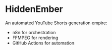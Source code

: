 # HiddenEmber

An automated YouTube Shorts generation empire:
- n8n for orchestration
- FFMPEG for rendering
- GitHub Actions for automation

